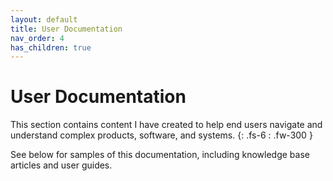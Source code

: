 ```yaml
---
layout: default
title: User Documentation
nav_order: 4
has_children: true
---
```


# User Documentation
This section contains content I have created to help end users navigate and understand complex products, software, and systems.
{: .fs-6 : .fw-300 }

See below for samples of this documentation, including knowledge base articles and user guides.

